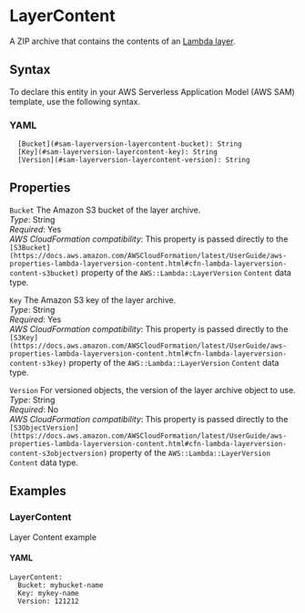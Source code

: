 # LayerContent<a name="sam-property-layerversion-layercontent"></a>

A ZIP archive that contains the contents of an [Lambda layer](https://docs.aws.amazon.com/lambda/latest/dg/configuration-layers.html)\.

## Syntax<a name="sam-property-layerversion-layercontent-syntax"></a>

To declare this entity in your AWS Serverless Application Model \(AWS SAM\) template, use the following syntax\.

### YAML<a name="sam-property-layerversion-layercontent-syntax.yaml"></a>

```
  [Bucket](#sam-layerversion-layercontent-bucket): String
  [Key](#sam-layerversion-layercontent-key): String
  [Version](#sam-layerversion-layercontent-version): String
```

## Properties<a name="sam-property-layerversion-layercontent-properties"></a>

 `Bucket`   <a name="sam-layerversion-layercontent-bucket"></a>
The Amazon S3 bucket of the layer archive\.  
*Type*: String  
*Required*: Yes  
*AWS CloudFormation compatibility*: This property is passed directly to the `[S3Bucket](https://docs.aws.amazon.com/AWSCloudFormation/latest/UserGuide/aws-properties-lambda-layerversion-content.html#cfn-lambda-layerversion-content-s3bucket)` property of the `AWS::Lambda::LayerVersion` `Content` data type\.

 `Key`   <a name="sam-layerversion-layercontent-key"></a>
The Amazon S3 key of the layer archive\.  
*Type*: String  
*Required*: Yes  
*AWS CloudFormation compatibility*: This property is passed directly to the `[S3Key](https://docs.aws.amazon.com/AWSCloudFormation/latest/UserGuide/aws-properties-lambda-layerversion-content.html#cfn-lambda-layerversion-content-s3key)` property of the `AWS::Lambda::LayerVersion` `Content` data type\.

 `Version`   <a name="sam-layerversion-layercontent-version"></a>
For versioned objects, the version of the layer archive object to use\.  
*Type*: String  
*Required*: No  
*AWS CloudFormation compatibility*: This property is passed directly to the `[S3ObjectVersion](https://docs.aws.amazon.com/AWSCloudFormation/latest/UserGuide/aws-properties-lambda-layerversion-content.html#cfn-lambda-layerversion-content-s3objectversion)` property of the `AWS::Lambda::LayerVersion` `Content` data type\.

## Examples<a name="sam-property-layerversion-layercontent--examples"></a>

### LayerContent<a name="sam-property-layerversion-layercontent--examples--layercontent"></a>

Layer Content example

#### YAML<a name="sam-property-layerversion-layercontent--examples--layercontent--yaml"></a>

```
LayerContent:
  Bucket: mybucket-name
  Key: mykey-name
  Version: 121212
```